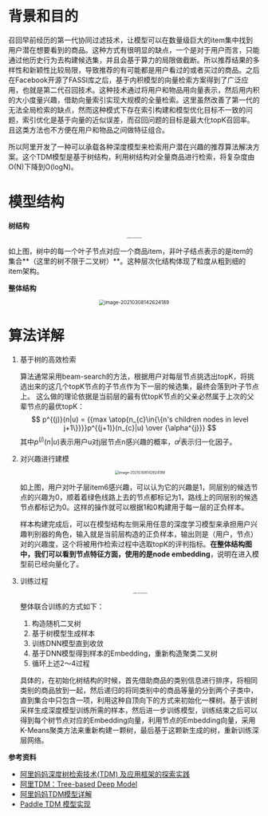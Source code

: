 # 背景和目的

召回早前经历的第一代协同过滤技术，让模型可以在数量级巨大的item集中找到用户潜在想要看到的商品。这种方式有很明显的缺点，一个是对于用户而言，只能通过他历史行为去构建候选集，并且会基于算力的局限做截断。所以推荐结果的多样性和新颖性比较局限，导致推荐的有可能都是用户看过的或者买过的商品。之后在Facebook开源了FASSI库之后，基于内积模型的向量检索方案得到了广泛应用，也就是第二代召回技术。这种技术通过将用户和物品用向量表示，然后用内积的大小度量兴趣，借助向量索引实现大规模的全量检索。这里虽然改善了第一代的无法全局检索的缺点，然而这种模式下存在索引构建和模型优化目标不一致的问题，索引优化是基于向量的近似误差，而召回问题的目标是最大化topK召回率。且这类方法也不方便在用户和物品之间做特征组合。

所以阿里开发了一种可以承载各种深度模型来检索用户潜在兴趣的推荐算法解决方案。这个TDM模型是基于树结构，利用树结构对全量商品进行检索，将复杂度由O(N)下降到O(logN)。

# 模型结构

**树结构**

<div align=center> 
<img src="https://ryluo.oss-cn-chengdu.aliyuncs.com/图片image-20220420213149324.png" alt="image-20210308142624189" style="zoom: 15%;" /> 
</div>

如上图，树中的每一个叶子节点对应一个商品item，非叶子结点表示的是item的集合**（这里的树不限于二叉树）**。这种层次化结构体现了粒度从粗到细的item架构。

**整体结构**

<div align=center> 
<img src="https://ryluo.oss-cn-chengdu.aliyuncs.com/图片image-20220420200433442.png" alt="image-20210308142624189" style="zoom: 70%;" /> 
</div>

# 算法详解

1. 基于树的高效检索

    算法通常采用beam-search的方法，根据用户对每层节点挑选出topK，将挑选出来的这几个topK节点的子节点作为下一层的候选集，最终会落到叶子节点上。
    这么做的理论依据是当前层的最有优topK节点的父亲必然属于上次的父辈节点的最优topK：
    $$
    p^{(j)}(n|u) = {{max \atop{n_{c}\in{\{n's children nodes in level j+1\}}}}p^{(j+1)}(n_{c}|u) \over {\alpha^{j}}}
    $$
    其中$p^{(j)}(n|u)$表示用户u对j层节点n感兴趣的概率，$\alpha^{j}$表示归一化因子。

2. 对兴趣进行建模

    <div align=center> 
    <img src="https://ryluo.oss-cn-chengdu.aliyuncs.com/图片image-20220420214040264.png" alt="image-20210308142624189" style="zoom: 50%;" /> 
    </div>

   ​如上图，用户对叶子层item6感兴趣，可以认为它的兴趣是1，同层别的候选节点的兴趣为0，顺着着绿色线路上去的节点都标记为1，路线上的同层别的候选节点都标记为0。这样的操作就可以根据1和0构建用于每一层的正负样本。

   样本构建完成后，可以在模型结构左侧采用任意的深度学习模型来承担用户兴趣判别器的角色，输入就是当前层构造的正负样本，输出则是（用户，节点）对的兴趣度，这个将被用作检索过程中选取topK的评判指标。**在整体结构图中，我们可以看到节点特征方面，使用的是node embedding**，说明在进入模型前已经向量化了。

3. 训练过程

    <div align=center> 
    <img src="https://ryluo.oss-cn-chengdu.aliyuncs.com/图片image-20220420220831318.png" alt="image-20210308142624189" style="zoom: 15%;" /> 
    </div>

   整体联合训练的方式如下：

   1. 构造随机二叉树
   2. 基于树模型生成样本
   3. 训练DNN模型直到收敛
   4. 基于DNN模型得到样本的Embedding，重新构造聚类二叉树
   5. 循环上述2～4过程

   ​具体的，在初始化树结构的时候，首先借助商品的类别信息进行排序，将相同类别的商品放到一起，然后递归的将同类别中的商品等量的分到两个子类中，直到集合中只包含一项，利用这种自顶向下的方式来初始化一棵树。基于该树采样生成深度模型训练所需的样本，然后进一步训练模型，训练结束之后可以得到每个树节点对应的Embedding向量，利用节点的Embedding向量，采用K-Means聚类方法来重新构建一颗树，最后基于这颗新生成的树，重新训练深层网络。

**参考资料**

- [阿里妈妈深度树检索技术(TDM) 及应用框架的探索实践](https://mp.weixin.qq.com/s/sw16_sUsyYuzpqqy39RsdQ)
- [阿里TDM：Tree-based Deep Model](https://zhuanlan.zhihu.com/p/78941783)
- [阿里妈妈TDM模型详解](https://zhuanlan.zhihu.com/p/93201318)
- [Paddle TDM 模型实现](https://github.com/PaddlePaddle/PaddleRec/blob/master/models/treebased/README.md)
